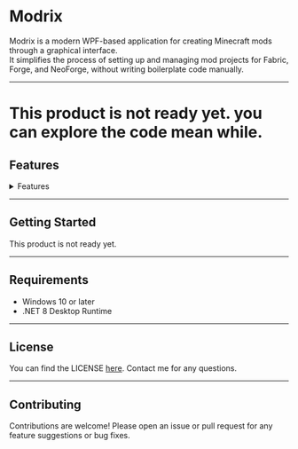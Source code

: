 # Modrix

Modrix is a modern WPF-based application for creating Minecraft mods through a graphical interface.  
It simplifies the process of setting up and managing mod projects for Fabric, Forge, and NeoForge, without writing boilerplate code manually.

---

# This product is not ready yet. you can explore the code mean while.

## Features
<details> 
<summary>Features</summary>

- Clean, modern WPF UI with support for light and dark themes

- Create ready-to-build mod projects for Fabric, and Forge

- Visual tools to define mod metadata, mod ID, version, and package structure

- Project workspace to manage source files, resources, and configuration

- Built-in resource manager for textures, models, sounds, and mod icon

- Export your mod to a build-ready Gradle project

- Automatic saving and loading of project settings

- Optional Microsoft account integration for Minecraft username/avatar display
</details>

---

## Getting Started

This product is not ready yet.

---

## Requirements

- Windows 10 or later
- .NET 8 Desktop Runtime

---

## License

You can find the LICENSE [here](https://github.com/Shlomo1412/Modrix?tab=License-1-ov-file). Contact me for any questions.



---

## Contributing

Contributions are welcome! Please open an issue or pull request for any feature suggestions or bug fixes.